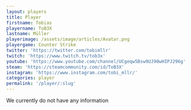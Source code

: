 ```yaml
---
layout: players
title: Player
firstname: Tobias
playername: ToB3X
lastname: Müller
playerimage: /assets/image/articles/Avatar.png
playergame: Counter Strike
twitter: 'https://twitter.com/tobimllr'
twitch: 'https://www.twitch.tv/tob3x'
youtube: 'https://www.youtube.com/channel/UCgeqw5Bsw9UJ90wHIPJ296g'
steam: 'https://steamcommunity.com/id/ToB3X'
instagram: 'https://www.instagram.com/tobi_mllr/'
categories: player
permalink: '/player/:slug'
---
```

We currently do not have any information
